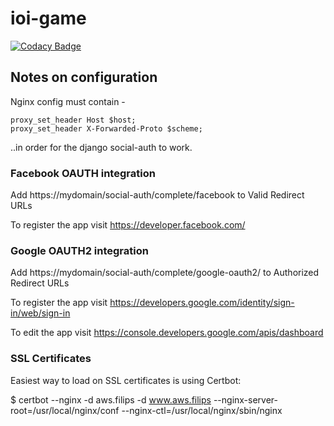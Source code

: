 # ioi-game

[![Codacy Badge](https://api.codacy.com/project/badge/Grade/4069ca481ad64ea196947ef42974a518)](https://www.codacy.com?utm_source=github.com&amp;utm_medium=referral&amp;utm_content=ioi-game/ioi-game&amp;utm_campaign=Badge_Grade)


## Notes on configuration

Nginx config must contain -

    proxy_set_header Host $host;
    proxy_set_header X-Forwarded-Proto $scheme;

..in order for the django social-auth to work.

### Facebook OAUTH integration

Add https://mydomain/social-auth/complete/facebook to Valid Redirect URLs

To register the app visit https://developer.facebook.com/

### Google OAUTH2 integration

Add https://mydomain/social-auth/complete/google-oauth2/ to Authorized Redirect URLs

To register the app visit https://developers.google.com/identity/sign-in/web/sign-in

To edit the app visit https://console.developers.google.com/apis/dashboard


### SSL Certificates

Easiest way to load on SSL certificates is using Certbot:

 $ certbot --nginx -d aws.filips -d www.aws.filips --nginx-server-root=/usr/local/nginx/conf --nginx-ctl=/usr/local/nginx/sbin/nginx
